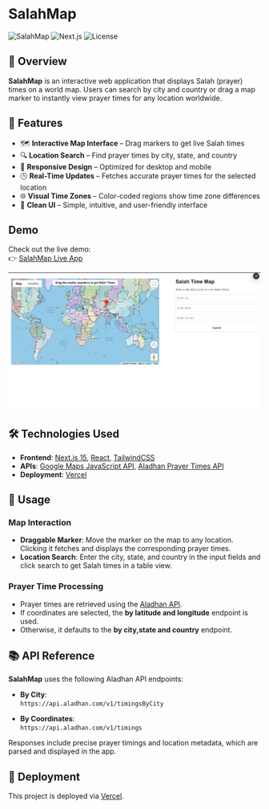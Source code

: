 # SalahMap

![SalahMap](https://img.shields.io/badge/SalahMap-1.0.0-brightgreen)
![Next.js](https://img.shields.io/badge/Next.js-15.2.3-blue)
![License](https://img.shields.io/badge/license-MIT-green)

## 📍 Overview

**SalahMap** is an interactive web application that displays Salah (prayer) times on a world map. Users can search by city and country or drag a map marker to instantly view prayer times for any location worldwide.

## 🌟 Features

- 🗺 **Interactive Map Interface** – Drag markers to get live Salah times  
- 🔍 **Location Search** – Find prayer times by city, state, and country  
- 📱 **Responsive Design** – Optimized for desktop and mobile  
- 🕒 **Real-Time Updates** – Fetches accurate prayer times for the selected location  
- 🌐 **Visual Time Zones** – Color-coded regions show time zone differences  
- 🎨 **Clean UI** – Simple, intuitive, and user-friendly interface  

##  Demo

Check out the live demo:  
👉 [SalahMap Live App](https://salah-time-map-dahirali3823-dahir-alis-projects.vercel.app/)

![SalahMap Screenshot](/salah-time-map/public/salahmap-screenshot.png)

## 🛠️ Technologies Used

- **Frontend**: [Next.js 15](https://nextjs.org/), [React](https://reactjs.org/), [TailwindCSS](https://tailwindcss.com/)  
- **APIs**: [Google Maps JavaScript API](https://developers.google.com/maps/documentation/javascript/overview), [Aladhan Prayer Times API](https://aladhan.com/prayer-times-api)  
- **Deployment**: [Vercel](https://vercel.com/)



## 🚀 Usage

### Map Interaction

- **Draggable Marker**: Move the marker on the map to any location. Clicking it fetches and displays the corresponding prayer times.  
- **Location Search**: Enter the city, state, and country in the input fields and click search to get Salah times in a table view.

### Prayer Time Processing

- Prayer times are retrieved using the [Aladhan API](https://aladhan.com/prayer-times-api).  
- If coordinates are selected, the **by latitude and longitude** endpoint is used.  
- Otherwise, it defaults to the **by city,state and country** endpoint.

## 📚 API Reference

**SalahMap** uses the following Aladhan API endpoints:

- **By City**:  
  `https://api.aladhan.com/v1/timingsByCity`

- **By Coordinates**:  
  `https://api.aladhan.com/v1/timings`

Responses include precise prayer timings and location metadata, which are parsed and displayed in the app.

## 🚀 Deployment

This project is deployed via [Vercel](https://vercel.com/).
